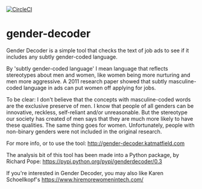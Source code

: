 [![CircleCI](https://circleci.com/gh/fterrier/gender-decoder.svg?style=svg)](https://circleci.com/gh/fterrier/gender-decoder)

# gender-decoder

Gender Decoder is a simple  tool that checks the text of job ads to see if it includes any subtly gender-coded language.

By 'subtly gender-coded language' I mean language that reflects stereotypes about men and women, like women being more nurturing and men more aggressive. A 2011 research paper showed that subtly masculine-coded language in ads can put women off applying for jobs.

To be clear: I don't believe that the concepts with masculine-coded words are the exclusive preserve of men. I know that people of all genders can be innovative, reckless, self-reliant and/or unreasonable. But the stereotype our society has created of men says that they are much more likely to have these qualities. The same thing goes for women. Unfortunately, people with non-binary genders were not included in the original research.

For more info, or to use the tool:
http://gender-decoder.katmatfield.com

The analysis bit of this tool has been made into a Python package, by Richard Pope:
https://pypi.python.org/pypi/genderdecoder/0.3

If you're interested in Gender Decoder, you may also like Karen Schoellkopf's
https://www.hiremorewomenintech.com/
